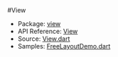 #View

* Package: [view](api:)
* API Reference: [View](api:view)
* Source: [View.dart](source:lib/src/view)
* Samples: [FreeLayoutDemo.dart](source:example/free-layout)
